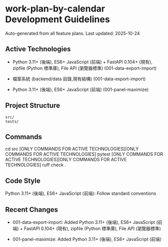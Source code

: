 # work-plan-by-calendar Development Guidelines

Auto-generated from all feature plans. Last updated: 2025-10-24

## Active Technologies
- Python 3.11+ (後端), ES6+ JavaScript (前端) + FastAPI 0.104+ (現有), zipfile (Python 標準庫), File API (瀏覽器標準) (001-data-export-import)
- 檔案系統 (backend/data 目錄,現有結構) (001-data-export-import)

- Python 3.11+ (後端), ES6+ JavaScript (前端) (001-panel-maximize)

## Project Structure

```text
src/
tests/
```

## Commands

cd src [ONLY COMMANDS FOR ACTIVE TECHNOLOGIES][ONLY COMMANDS FOR ACTIVE TECHNOLOGIES] pytest [ONLY COMMANDS FOR ACTIVE TECHNOLOGIES][ONLY COMMANDS FOR ACTIVE TECHNOLOGIES] ruff check .

## Code Style

Python 3.11+ (後端), ES6+ JavaScript (前端): Follow standard conventions

## Recent Changes
- 001-data-export-import: Added Python 3.11+ (後端), ES6+ JavaScript (前端) + FastAPI 0.104+ (現有), zipfile (Python 標準庫), File API (瀏覽器標準)

- 001-panel-maximize: Added Python 3.11+ (後端), ES6+ JavaScript (前端)

<!-- MANUAL ADDITIONS START -->
<!-- MANUAL ADDITIONS END -->
